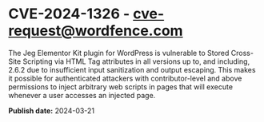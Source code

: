 # CVE-2024-1326 - cve-request@wordfence.com

The Jeg Elementor Kit plugin for WordPress is vulnerable to Stored Cross-Site Scripting via HTML Tag attributes in all versions up to, and including, 2.6.2 due to insufficient input sanitization and output escaping. This makes it possible for authenticated attackers with contributor-level and above permissions to inject arbitrary web scripts in pages that will execute whenever a user accesses an injected page.

**Publish date:** 2024-03-21
